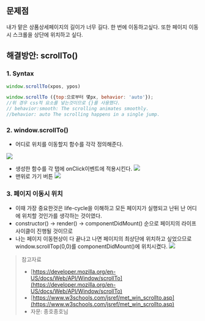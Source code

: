 ## 문제점

내가 맡은 상품상세페이지의 길이가 너무 길다. 한 번에 이동하고싶다.
또한 페이지 이동시 스크롤을 상단에 위치하고 싶다.

## 해결방안: scrollTo()

### 1. Syntax

```jsx
window.scrollTo(xpos, ypos)

window.scrollTo ({top:으로부터 몇px, behavior: 'auto'});
//위 경우 css적 요소를 넣는것이므로 {}를 사용했다.
// behavior:smooth: The scrolling animates smoothly.
//behavior: auto The scrolling happens in a single jump.
```

### 2. window.scrollTo()

- 어디로 위치를 이동할지 함수를 각각 정의해준다.

![](https://velog.velcdn.com/images%2Fseod0209%2Fpost%2F87120665-0902-4bc5-af5f-3d463c0db78e%2FScreen%20Shot%202021-04-26%20at%201.21.36%20AM.png)

- 생성한 함수를 각 탭에 onClick이벤트에 적용시킨다.
  ![](https://velog.velcdn.com/images%2Fseod0209%2Fpost%2Faf92a3b2-1b50-4bc2-871a-bcdca6ad26bd%2FScreen%20Shot%202021-04-26%20at%201.21.52%20AM.png)
- 맨위로 가기 버튼
  ![](https://velog.velcdn.com/images%2Fseod0209%2Fpost%2F2d8fb7c9-3718-4f86-a47e-69b2c1685e28%2FScreen%20Shot%202021-04-26%20at%201.23.45%20AM.png)

### 3. 페이지 이동시 위치

- 이때 가장 중요한것은 life-cycle을 이해하고 모든 페이지가 실행되고 난뒤 난 어디에 위치할 것인가를 생각하는 것이였다.
- constructor() -> render() -> componentDidMount() 순으로 페이지의 라이프사이클이 진행될 것이므로
- 나는 페이지 이동현상이 다 끝나고 나면 페이지의 최상단에 위치하고 싶었으므로 window.scrollTop(0,0)를 componentDidMount()에 위치시켰다.
  ![](https://velog.velcdn.com/images%2Fseod0209%2Fpost%2Fae6ebb7b-f690-4065-9270-75d690bec291%2Fimage.png)

> 참고자료
>
> - [https://developer.mozilla.org/en-US/docs/Web/API/Window/scrollTo](https://developer.mozilla.org/en-US/docs/Web/API/Window/scrollTo)
> - [https://www.w3schools.com/jsref/met_win_scrollto.asp](https://www.w3schools.com/jsref/met_win_scrollto.asp)
> - 자문: 종호종호님
